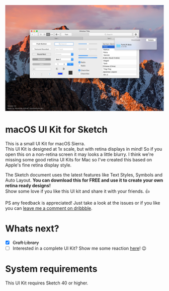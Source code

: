 
![Preview](Preview.jpg?raw=true)

# macOS UI Kit for Sketch
This is a small UI Kit for macOS Sierra.  
This UI Kit is designed at 1x scale, but with retina displays in mind! So if you open this on a non-retina screen it may looks a little blurry. I think we're missing some good retina UI Kits for Mac so I've created this based on Apple's fine retina display style. 

The Sketch document uses the latest features like Text Styles, Symbols and Auto Layout. **You can download this for FREE and use it to create your own retina ready designs!**  
Show some love if you like this UI kit and share it with your friends. :+1:

PS any feedback is appreciated! Just take a look at the issues or if you like you can [leave me a comment on dribbble](https://dribbble.com/shots/2987000-macOS-Sierra-UI-Kit-for-Sketch).

# Whats next?
- [x] ~~Craft Library~~
- [ ] Interested in a complete UI Kit? Show me some reaction [here](https://github.com/alexkaessner/macOS-UI-Kit/issues/1)! :wink:

# System requirements
This UI Kit requires Sketch 40 or higher.